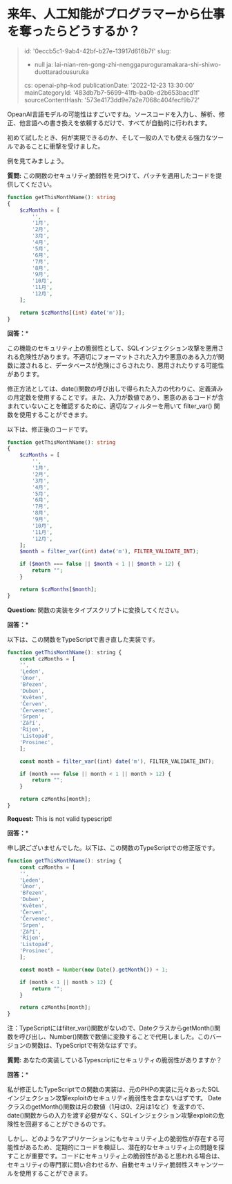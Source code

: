 来年、人工知能がプログラマーから仕事を奪ったらどうするか？
=============================

> id: '0eccb5c1-9ab4-42bf-b27e-13917d616b7f'
> slug:
> 	- null
> 	ja: lai-nian-ren-gong-zhi-nenggapuroguramakara-shi-shiwo-duottaradousuruka
> 
> cs: openai-php-kod
> publicationDate: '2022-12-23 13:30:00'
> mainCategoryId: '483db7b7-5699-41fb-ba0b-d2b653bacd1f'
> sourceContentHash: '573e4173dd9e7a2e7068c404fecf9b72'

OpeanAI言語モデルの可能性はすごいですね。ソースコードを入力し、解析、修正、他言語への書き換えを依頼するだけで、すべてが自動的に行われます。

初めて試したとき、何が実現できるのか、そして一般の人でも使える強力なツールであることに衝撃を受けました。

例を見てみましょう。

**質問:** この関数のセキュリティ脆弱性を見つけて、パッチを適用したコードを提供してください。

```php
function getThisMonthName(): string
{
	$czMonths = [
		'',
		'1月',
		'2月',
		'3月',
		'4月',
		'5月',
		'6月',
		'7月',
		'8月',
		'9月',
		'10月',
		'11月',
		'12月',
	];

	return $czMonths[(int) date('m')];
}
```

**回答：***

この機能のセキュリティ上の脆弱性として、SQLインジェクション攻撃を悪用される危険性があります。不適切にフォーマットされた入力や悪意のある入力が関数に渡されると、データベースが危険にさらされたり、悪用されたりする可能性があります。

修正方法としては、date()関数の呼び出しで得られた入力の代わりに、定義済みの月定数を使用することです。また、入力が数値であり、悪意のあるコードが含まれていないことを確認するために、適切なフィルターを用いて filter_var() 関数を使用することができます。

以下は、修正後のコードです。

```php
function getThisMonthName(): string
{
	$czMonths = [
		'',
		'1月',
		'2月',
		'3月',
		'4月',
		'5月',
		'6月',
		'7月',
		'8月',
		'9月',
		'10月',
		'11月',
		'12月',
	];
	$month = filter_var((int) date('m'), FILTER_VALIDATE_INT);

	if ($month === false || $month < 1 || $month > 12) {
		return "";
	}

	return $czMonths[$month];
}
```

**Question:** 関数の実装をタイプスクリプトに変換してください。

**回答：***

以下は、この関数をTypeScriptで書き直した実装です。

```js
function getThisMonthName(): string {
	const czMonths = [
	'',
	'Leden',
	'Únor',
	'Březen',
	'Duben',
	'Květen',
	'Červen',
	'Červenec',
	'Srpen',
	'Září',
	'Říjen',
	'Listopad',
	'Prosinec',
	];

	const month = filter_var((int) date('m'), FILTER_VALIDATE_INT);

	if (month === false || month < 1 || month > 12) {
		return "";
	}

	return czMonths[month];
}
```

**Request:** This is not valid typescript!

**回答：***

申し訳ございませんでした。以下は、この関数のTypeScriptでの修正版です。

```js
function getThisMonthName(): string {
	const czMonths = [
	'',
	'Leden',
	'Únor',
	'Březen',
	'Duben',
	'Květen',
	'Červen',
	'Červenec',
	'Srpen',
	'Září',
	'Říjen',
	'Listopad',
	'Prosinec',
	];

	const month = Number(new Date().getMonth()) + 1;

	if (month < 1 || month > 12) {
		return "";
	}

	return czMonths[month];
}
```

注：TypeScriptにはfilter_var()関数がないので、DateクラスからgetMonth()関数を呼び出し、Number()関数で数値に変換することで代用しました。このバージョンの関数は、TypeScriptで有効なはずです。

**質問:** あなたの実装しているTypescriptにセキュリティの脆弱性がありますか？

**回答：***

私が修正したTypeScriptでの関数の実装は、元のPHPの実装に元々あったSQLインジェクション攻撃exploitのセキュリティ脆弱性を含まないはずです。 DateクラスのgetMonth()関数は月の数値（1月は0、2月は1など）を返すので、date()関数からの入力を渡す必要がなく、SQLインジェクション攻撃exploitの危険性を回避することができるのです。

しかし、どのようなアプリケーションにもセキュリティ上の脆弱性が存在する可能性があるため、定期的にコードを検証し、潜在的なセキュリティ上の問題を探すことが重要です。コードにセキュリティ上の脆弱性があると思われる場合は、セキュリティの専門家に問い合わせるか、自動セキュリティ脆弱性スキャンツールを使用することができます。
